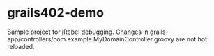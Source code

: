 # grails402-demo

Sample project for jRebel debugging.
Changes in grails-app/controllers/com.example.MyDomainController.groovy are not hot reloaded.
